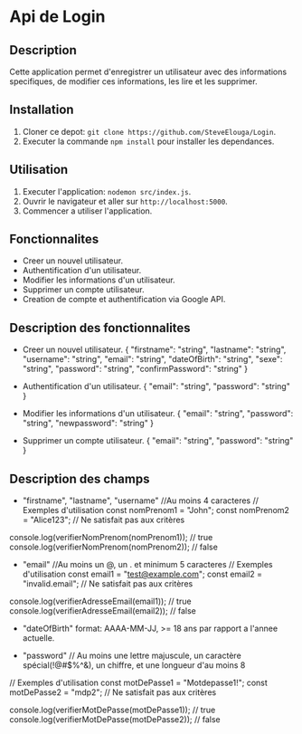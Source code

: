 # Api de Login 

## Description
Cette application permet d'enregistrer un utilisateur avec des informations specifiques, de modifier ces informations, les lire et les supprimer.

## Installation 
1. Cloner ce depot: `git clone https://github.com/SteveElouga/Login`.
2. Executer la commande `npm install` pour installer les dependances.

## Utilisation
1. Executer l'application: `nodemon src/index.js`.
2. Ouvrir le navigateur et aller sur `http://localhost:5000`.
3. Commencer a utiliser l'application.

## Fonctionnalites

- Creer un nouvel utilisateur.
- Authentification d'un utilisateur.
- Modifier les informations d'un utilisateur.
- Supprimer un compte utilisateur.
- Creation de compte et authentification via Google API.

## Description des fonctionnalites
- Creer un nouvel utilisateur.
{
  "firstname": "string",
  "lastname": "string",
  "username": "string",
  "email": "string",
  "dateOfBirth": "string",
  "sexe": "string",
  "password": "string",
  "confirmPassword": "string"
}

- Authentification d'un utilisateur.
{
  "email": "string",
  "password": "string"
}

- Modifier les informations d'un utilisateur.
{
  "email": "string",
  "password": "string",
  "newpassword": "string"
}

- Supprimer un compte utilisateur.
{
  "email": "string",
  "password": "string"
}

## Description des champs
- "firstname", "lastname", "username"
//Au moins 4 caracteres
// Exemples d'utilisation
const nomPrenom1 = "John";
const nomPrenom2 = "Alice123"; // Ne satisfait pas aux critères

console.log(verifierNomPrenom(nomPrenom1)); // true
console.log(verifierNomPrenom(nomPrenom2)); // false

- "email"
//Au moins un @, un . et minimum 5 caracteres
// Exemples d'utilisation
const email1 = "test@example.com";
const email2 = "invalid.email"; // Ne satisfait pas aux critères

console.log(verifierAdresseEmail(email1)); // true
console.log(verifierAdresseEmail(email2)); // false

- "dateOfBirth"
format: AAAA-MM-JJ,  >= 18 ans par rapport a l'annee actuelle.

- "password"
 // Au moins une lettre majuscule, un caractère spécial(!@#$%^&), un chiffre, et une longueur d'au moins 8

 // Exemples d'utilisation
const motDePasse1 = "Motdepasse1!";
const motDePasse2 = "mdp2"; // Ne satisfait pas aux critères

console.log(verifierMotDePasse(motDePasse1)); // true
console.log(verifierMotDePasse(motDePasse2)); // false



